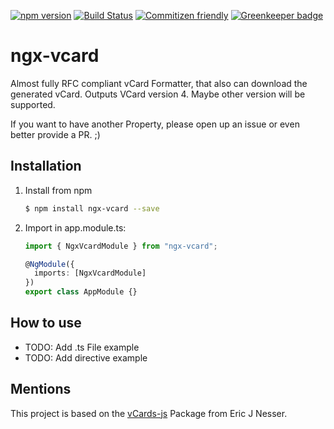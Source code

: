 [![npm version](https://badge.fury.io/js/ngx-vcard.svg)](https://badge.fury.io/js/ngx-vcard)
[![Build Status](https://travis-ci.org/DanielHabenicht/ngx-vcard.svg?branch=master)](https://travis-ci.org/DanielHabenicht/ngx-vcard)
[![Commitizen friendly](https://img.shields.io/badge/commitizen-friendly-brightgreen.svg)](http://commitizen.github.io/cz-cli/)
[![Greenkeeper badge](https://badges.greenkeeper.io/DanielHabenicht/ngx-propagation-stop.svg)](https://greenkeeper.io/)

# ngx-vcard

Almost fully RFC compliant vCard Formatter, that also can download the generated vCard.
Outputs VCard version 4.
Maybe other version will be supported.

If you want to have another Property, please open up an issue or even better provide a PR. ;)

## Installation

1.  Install from npm
    ```bash
    $ npm install ngx-vcard --save
    ```
2.  Import in app.module.ts:

    ```typescript
    import { NgxVcardModule } from "ngx-vcard";

    @NgModule({
      imports: [NgxVcardModule]
    })
    export class AppModule {}
    ```

## How to use

- TODO: Add .ts File example
- TODO: Add directive example

## Mentions

This project is based on the [vCards-js](https://github.com/enesser/vCards-js) Package from Eric J Nesser.
